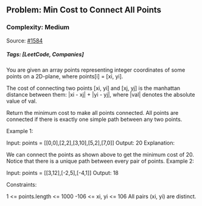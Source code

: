 ## Problem: Min Cost to Connect All Points

### Complexity: Medium

Source: [#1584](https://leetcode.com/problems/min-cost-to-connect-all-points/description/)

##### Tags: [LeetCode, Companies]

You are given an array points representing integer coordinates of some points on a 2D-plane, where points[i] = [xi, yi].

The cost of connecting two points [xi, yi] and [xj, yj] is the manhattan distance between them: |xi - xj| + |yi - yj|, where |val| denotes the absolute value of val.

Return the minimum cost to make all points connected. All points are connected if there is exactly one simple path between any two points.

Example 1:

Input: points = [[0,0],[2,2],[3,10],[5,2],[7,0]]
Output: 20
Explanation:

We can connect the points as shown above to get the minimum cost of 20.
Notice that there is a unique path between every pair of points.
Example 2:

Input: points = [[3,12],[-2,5],[-4,1]]
Output: 18

Constraints:

1 <= points.length <= 1000
-106 <= xi, yi <= 106
All pairs (xi, yi) are distinct.
